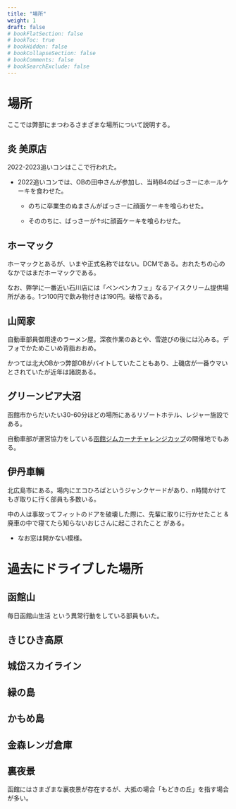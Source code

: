 ```yaml
---
title: "場所"
weight: 1
draft: false
# bookFlatSection: false
# bookToc: true
# bookHidden: false
# bookCollapseSection: false
# bookComments: false
# bookSearchExclude: false
---
```


# 場所

ここでは弊部にまつわるさまざまな場所について説明する。

## 炎 美原店

2022-2023追いコンはここで行われた。

- 2022追いコンでは、OBの田中さんが参加し、当時B4のばっさーにホールケーキを食わせた。

  - のちに卒業生のぬまさんがばっさーに顔面ケーキを喰らわせた。

  - そののちに、ばっさーが↑♯に顔面ケーキを喰らわせた。

## ホーマック

ホーマックとあるが、いまや正式名称ではない。DCMである。おれたちの心のなかではまだホーマックである。

なお、弊学に一番近い石川店には「ベンベンカフェ」なるアイスクリーム提供場所がある。1つ100円で飲み物付きは190円。破格である。


## 山岡家

自動車部員御用達のラーメン屋。深夜作業のあとや、雪遊びの後には沁みる。デフォでかためこいめ背脂おおめ。

かつては北大OBかつ弊部OBがバイトしていたこともあり、上磯店が一番ウマいとされていたが近年は諸説ある。

## グリーンピア大沼

函館市からだいたい30-60分ほどの場所にあるリゾートホテル、レジャー施設である。

自動車部が運営協力をしている[函館ジムカーナチャレンジカップ](http://hako-gym.com)の開催地でもある。

## 伊丹車輌

北広島市にある。場内にエコひろばというジャンクヤードがあり、n時間かけてもぎ取りに行く部員も多数いる。

中の人は事故ってフィットのドアを破壊した際に、先輩に取りに行かせたこと & 廃車の中で寝てたら知らないおじさんに起こされたこと がある。

- なお窓は開かない模様。

# 過去にドライブした場所

## 函館山

毎日函館山生活 という異常行動をしている部員もいた。

## きじひき高原

## 城岱スカイライン

## 緑の島

## かもめ島

## 金森レンガ倉庫

## 裏夜景

函館にはさまざまな裏夜景が存在するが、大抵の場合「もどきの丘」を指す場合が多い。
